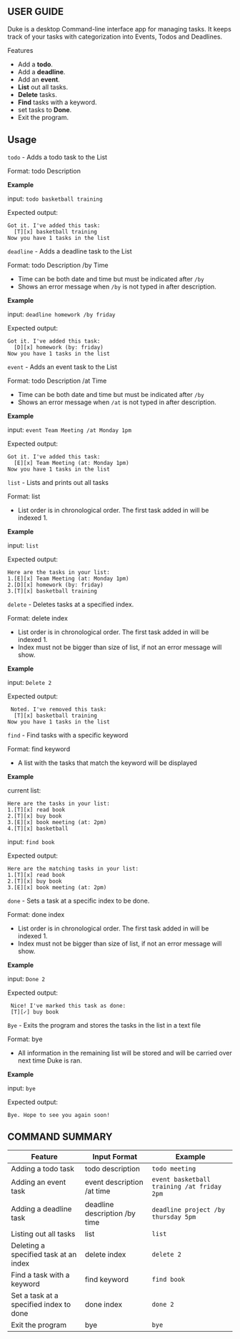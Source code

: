 
## USER GUIDE
Duke is a desktop Command-line interface app for managing tasks. It keeps track of your tasks with categorization into Events, Todos and Deadlines.

Features
- Add a **todo**.
- Add a **deadline**.
- Add an **event**.
- **List** out all tasks.
- **Delete** tasks.
- **Find** tasks with a keyword.
- set tasks to **Done**.
- Exit the program.

## Usage

`todo` - Adds a todo task to the List

Format: todo Description

**Example**

input: `todo basketball training`

Expected output:
```
Got it. I've added this task:
  [T][x] basketball training
Now you have 1 tasks in the list
```
`deadline` - Adds a deadline task to the List

Format: todo Description /by Time
* Time can be both date and time but must be indicated after `/by`
* Shows an error message when `/by` is not typed in after description.


**Example**

input: `deadline homework /by friday`

Expected output:
```
Got it. I've added this task:
  [D][x] homework (by: friday)
Now you have 1 tasks in the list
```
`event` - Adds an event task to the List

Format: todo Description /at Time
* Time can be both date and time but must be indicated after `/by`
* Shows an error message when `/at` is not typed in after description.


**Example**

input: `event Team Meeting /at Monday 1pm`

Expected output:
```
Got it. I've added this task:
  [E][x] Team Meeting (at: Monday 1pm)
Now you have 1 tasks in the list
```
`list` - Lists and prints out all tasks

Format: list
* List order is in chronological order. The first task added in will be indexed 1.


**Example**

input: `list`

Expected output:
```
Here are the tasks in your list:
1.[E][x] Team Meeting (at: Monday 1pm)
2.[D][x] homework (by: friday)
3.[T][x] basketball training
```
`delete` - Deletes tasks at a specified index.

Format: delete index
* List order is in chronological order. The first task added in will be indexed 1.
* Index must not be bigger than size of list, if not an error message will show.

**Example**

input: `Delete 2`

Expected output:
```
 Noted. I've removed this task: 
  [T][x] basketball training
Now you have 1 tasks in the list
```
`find` - Find tasks with a specific keyword

Format: find keyword
* A list with the tasks that match the keyword will be displayed

**Example**

current list:
```
Here are the tasks in your list:
1.[T][x] read book
2.[T][x] buy book
3.[E][x] book meeting (at: 2pm)
4.[T][x] basketball
```

input: `find book`

Expected output:
```
Here are the matching tasks in your list:
1.[T][x] read book
2.[T][x] buy book
3.[E][x] book meeting (at: 2pm)

```

`done` - Sets a task at a specific index to be done.

Format: done index
* List order is in chronological order. The first task added in will be indexed 1.
* Index must not be bigger than size of list, if not an error message will show.

**Example**

input: `Done 2`

Expected output:
```
 Nice! I've marked this task as done:
 [T][✓] buy book
```
`Bye` - Exits the program and stores the tasks in the list in a text file

Format: bye
* All information in the remaining list will be stored and will be carried over next time Duke is ran.

**Example**

input: `bye`

Expected output:
```
Bye. Hope to see you again soon!
```

## COMMAND SUMMARY

Feature | Input Format | Example
------------ | ------------- | ----
Adding a todo task | todo description | `todo meeting`
Adding an event task | event description /at time | `event basketball training /at friday 2pm`
Adding a deadline task | deadline description /by time | `deadline project /by thursday 5pm`
Listing out all tasks | list | `list`
Deleting a specified task at an index | delete index | `delete 2`
Find a task with a keyword | find keyword | `find book`
Set a task at a specified index to done  | done index | `done 2`
Exit the program | bye | `bye`